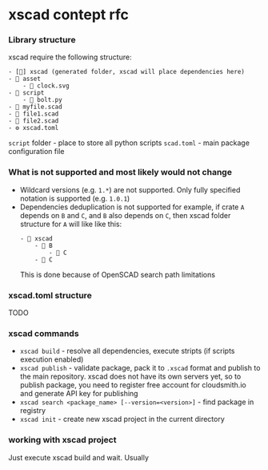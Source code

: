 # xscad contept rfc

### Library structure
xscad require the following structure:
```
- [📁] xscad (generated folder, xscad will place dependencies here)
- 📁 asset
    - 📄 clock.svg
- 📁 script
    - 🔨 bolt.py
- 📄 myfile.scad
- 📄 file1.scad
- 📄 file2.scad
- ⚙️ xscad.toml
```

`script` folder - place to store all python scripts
`scad.toml` - main package configuration file

### What is not supported and most likely would not change
- Wildcard versions (e.g. `1.*`) are not supported. Only fully specified notation is supported (e.g. `1.0.1`)
- Dependencies deduplication is not supported for example, if crate `A` depends on `B` and `C`, and `B` also depends on `C`,
  then xscad folder structure for `A` will like like this:
  ```
  - 📁 xscad
      - 📁 B
          - 📁 C
      - 📁 C
  ```
  This is done because of OpenSCAD search path limitations

### xscad.toml structure
TODO

### xscad commands
- `xscad build` - resolve all dependencies, execute stripts (if scripts execution enabled)
- `xscad publish` - validate package, pack it to `.xscad` format and publish to the main
  repository. xscad does not have its own servers yet, so to publish package, you need to register
  free account for cloudsmith.io and generate API key for publishing
- `xscad search <package_name> [--version=<version>]` - find package in registry
- `xscad init` - create new xscad project in the current directory

### working with xscad project
Just execute xscad build and wait. Usually 
